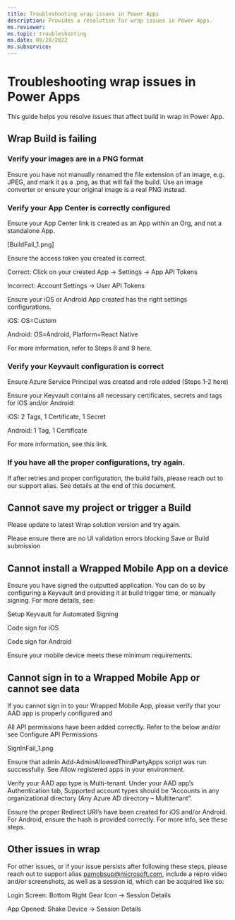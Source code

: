 ```yaml
---
title: Troubleshooting wrap issues in Power Apps
description: Provides a resolution for wrap issues in Power Apps.
ms.reviewer: 
ms.topic: troubleshooting
ms.date: 09/28/2022
ms.subservice: 
---
```

# Troubleshooting wrap issues in Power Apps

This guide helps you resolve issues that affect build in wrap in Power App.

## Wrap Build is failing

### Verify your images are in a PNG format 

Ensure you have not manually renamed the file extension of an image, e.g. JPEG, and mark it as a .png, as that will fail the build. Use an image converter or ensure your original image is a real PNG instead. 

### Verify your App Center is correctly configured 
Ensure your App Center link is created as an App within an Org, and not a standalone App. 

[BuildFail_1.png] 


Ensure the access token you created is correct. 

Correct: Click on your created App -> Settings -> App API Tokens 

Incorrect: Account Settings -> User API Tokens 

Ensure your iOS or Android App created has the right settings configurations. 

iOS: OS=Custom 

Android: OS=Android, Platform=React Native 

 
For more information, refer to Steps 8 and 9 here. 

### Verify your Keyvault configuration is correct 
Ensure Azure Service Principal was created and role added (Steps 1-2 here) 

Ensure your Keyvault contains all necessary certificates, secrets and tags for iOS and/or Android: 

iOS: 2 Tags, 1 Certificate, 1 Secret  

Android: 1 Tag, 1 Certificate 

 

For more information, see this link. 

### If you have all the proper configurations, try again. 
If after retries and proper configuration, the build fails, please reach out to our support alias. See details at the end of this document. 

## Cannot save my project or trigger a Build 
Please update to latest Wrap solution version and try again. 

Please ensure there are no UI validation errors blocking Save or Build submission 

## Cannot install a Wrapped Mobile App on a device 
Ensure you have signed the outputted application. You can do so by configuring a Keyvault and providing it at build trigger time, or manually signing. For more details, see: 

Setup Keyvault for Automated Signing 

Code sign for iOS 

Code sign for Android 

Ensure your mobile device meets these minimum requirements. 


## Cannot sign in to a Wrapped Mobile App or cannot see data  

If you cannot sign in to your Wrapped Mobile App, please verify that your AAD app is properly configured and 


All API permissions have been added correctly. Refer to the below and/or see Configure API Permissions 


SignInFail_1.png 

 

Ensure that admin Add-AdminAllowedThirdPartyApps script was run successfully. See Allow registered apps in your environment. 

 

Verify your AAD app type is Multi-tenant. Under your AAD app’s Authentication tab, Supported account types should be “Accounts in any organizational directory (Any Azure AD directory – Multitenant”. 

Ensure the proper Redirect URI’s have been created for iOS and/or Android. For Android, ensure the hash is provided correctly. For more info, see these steps. 

 

 
## Other issues in wrap

For other issues, or if your issue persists after following these steps, please reach out to support alias pamobsup@microsoft.com, include a repro video and/or screenshots, as well as a session id, which can be acquired like so: 

 

Login Screen: Bottom Right Gear Icon -> Session Details 

App Opened:  Shake Device -> Session Details 
